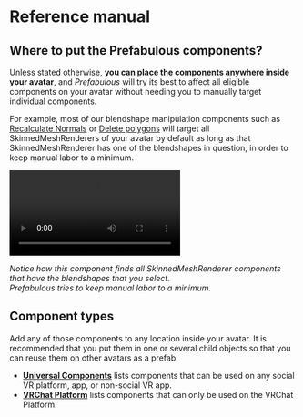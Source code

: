 ﻿---
sidebar_position: 1
---

# Reference manual

## Where to put the Prefabulous components?

Unless stated otherwise, **you can place the components anywhere inside your avatar**, and *Prefabulous* will try its best to affect all
eligible components on your avatar without needing you to manually target individual components.

For example, most of our blendshape manipulation components such as [Recalculate Normals](./universal/recalculate-normals)
or [Delete polygons](./universal/delete-polygons) will target all SkinnedMeshRenderers of your avatar by default as long as that
SkinnedMeshRenderer has one of the blendshapes in question, in order to keep manual labor to a minimum.

<video controls autostart="false">
    <source src={require('./img/uI4KB1Gj4Y.mp4').default}/>
</video>

*Notice how this component finds all SkinnedMeshRenderer components that have the blendshapes that you select.<br />Prefabulous tries to keep manual labor to a minimum.*

## Component types

Add any of those components to any location inside your avatar. It is recommended that you put them in one or several child objects
so that you can reuse them on other avatars as a prefab:

- **[Universal Components](./universal)** lists components that can be used on any social VR platform, app, or non-social VR app.
- **[VRChat Platform](./vrchat)** lists components that can only be used on the VRChat Platform.
